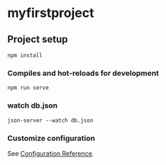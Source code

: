 # myfirstproject

## Project setup

```
npm install
```

### Compiles and hot-reloads for development

```
npm run serve
```

### watch db.json

```
json-server --watch db.json
```

### Customize configuration

See [Configuration Reference](https://cli.vuejs.org/config/).
